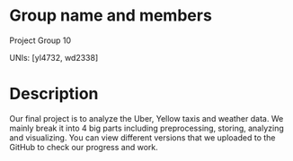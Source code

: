 # Group name and members

Project Group 10

UNIs: [yl4732, wd2338]

# Description

Our final project is to analyze the Uber, Yellow taxis and weather data. We mainly break it into 4 big parts including preprocessing, storing, analyzing and visualizing. You can view different versions that we uploaded to the GitHub to check our progress and work. 
